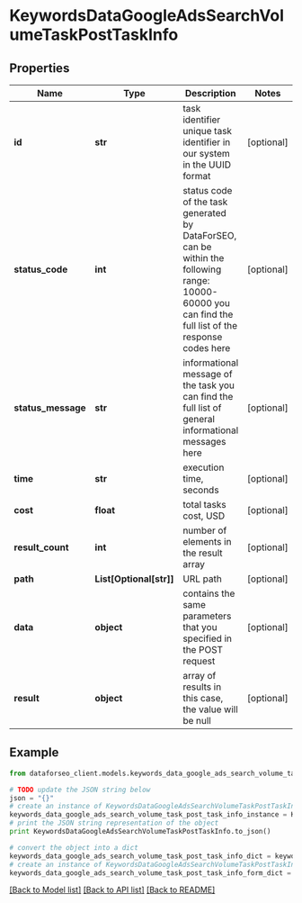 # KeywordsDataGoogleAdsSearchVolumeTaskPostTaskInfo


## Properties

Name | Type | Description | Notes
------------ | ------------- | ------------- | -------------
**id** | **str** | task identifier unique task identifier in our system in the UUID format | [optional] 
**status_code** | **int** | status code of the task generated by DataForSEO, can be within the following range: 10000-60000 you can find the full list of the response codes here | [optional] 
**status_message** | **str** | informational message of the task you can find the full list of general informational messages here | [optional] 
**time** | **str** | execution time, seconds | [optional] 
**cost** | **float** | total tasks cost, USD | [optional] 
**result_count** | **int** | number of elements in the result array | [optional] 
**path** | **List[Optional[str]]** | URL path | [optional] 
**data** | **object** | contains the same parameters that you specified in the POST request | [optional] 
**result** | **object** | array of results in this case, the value will be null | [optional] 

## Example

```python
from dataforseo_client.models.keywords_data_google_ads_search_volume_task_post_task_info import KeywordsDataGoogleAdsSearchVolumeTaskPostTaskInfo

# TODO update the JSON string below
json = "{}"
# create an instance of KeywordsDataGoogleAdsSearchVolumeTaskPostTaskInfo from a JSON string
keywords_data_google_ads_search_volume_task_post_task_info_instance = KeywordsDataGoogleAdsSearchVolumeTaskPostTaskInfo.from_json(json)
# print the JSON string representation of the object
print KeywordsDataGoogleAdsSearchVolumeTaskPostTaskInfo.to_json()

# convert the object into a dict
keywords_data_google_ads_search_volume_task_post_task_info_dict = keywords_data_google_ads_search_volume_task_post_task_info_instance.to_dict()
# create an instance of KeywordsDataGoogleAdsSearchVolumeTaskPostTaskInfo from a dict
keywords_data_google_ads_search_volume_task_post_task_info_form_dict = keywords_data_google_ads_search_volume_task_post_task_info.from_dict(keywords_data_google_ads_search_volume_task_post_task_info_dict)
```
[[Back to Model list]](../README.md#documentation-for-models) [[Back to API list]](../README.md#documentation-for-api-endpoints) [[Back to README]](../README.md)


